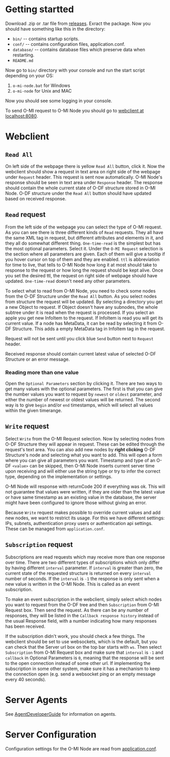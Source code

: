 Getting startted
================
Download .zip or .tar file from [releases](https://github.com/AaltoAsia/O-MI/releases).
Exract the package. Now you should have something like this in the directory:
* `bin/` -- contains startup scripts.
* `conf/` -- contains configuration files, application.conf.
* `database/` -- contains database files which preserve data when restarting.
* `README.md`

Now go to `bin/` directory with your console and run the start script depending on your OS:
1. `o-mi-node.bat` for Windows
2. `o-mi-node` for Unix and MAC

Now you should see some logging in your console.

To send O-MI request to O-MI Node you should go to [webclient at localhost:8080](http://localhost:8080/html/webclient/index.html).

Webclient
=========

`Read All`
----------
On left side of the webpage there is yellow `Read All` button, click it. Now the webclient should show a request 
in text area on right side of the webpage under `Request` header. This request is sent now automatically. O-MI Node's response should be
seen in text area under `Response` header. The response should contain the whole current state of O-DF structure stored in O-MI Node. 
O-DF structure under the `Read All` button should have updated based on received response. 

`Read` request
--------------
From the left side of the webpage you can select the type of O-MI request. As you can see there is three different kinds of `Read` requests.
They all have the same XML tag in request, but different attributes and elements in it, and they all do somewhat different thing.
`One-time-read` is the simplest but has the most optional parameters. Select it. Under the `O-MI Request` selection is the section where 
all parameters are given. Each of them will give a tooltip if you hover cursor on top of them and they are enabled. `ttl` is abbreviation for time 
to live, that tells to O-MI Node how long it at most should take to response to the request or how long the request should be kept alive.
Once you set the desired ttl, the request on right side of webpage should have updated. `One-time-read` doesn't need any other parameters.

To select what to read from O-MI Node, you need to check some nodes from the O-DF Structure under the `Read All` button.
As you select nodes from structure the request will be updated. By selecting a directory you get a new Object to request. If Object
doesn't have any subnodes, the whole subtree under it is read when the request is processed. If you select an apple you get new InfoItem to the request. 
If InfoItem is read you will get its current value. If a node has MetaData, it can be read by 
selecting it from O-DF Structure. This adds a empty MetaData tag in InfoItem tag in the request.

Request will not be sent until you click blue `Send` button next to `Request` header.

Received response should contain current latest value of selected O-DF Structure or an error message.

### Reading more than one value

Open the `Optional Parameters` section by clicking it. There are two ways to get many values with the optional parameters. The first is that you can give the number values you want to request by `newest` or `oldest` parameter, and either the number of newest or oldest values will be returned. The second way is to give `begin` and/or `end` timestamps, which will select all values within the given timerange.


`Write` request
----------------
Select `Write` from the O-MI Request selection. Now by selecting nodes from O-DF Structure they will appear in request. These
can be edited through the request's text area. You can also add new nodes by **right clicking** O-DF Structure's node and selecting
what you want to add. This will open a form where you can give all parameters you want. Timestamp and type of an O-DF `<value>` can be skipped, then O-MI Node inserts current server time upon receiving and will either use the string type or try to infer the correct type, depending on the implementation or settings.

O-MI Node will response with returnCode 200 if everything was ok. This will not guarantee that values were written, if they are older than the latest value or have same timestamp as an existing value in the database, the server might have been configured to ignore those without giving an error.

Because `Write` request makes possible to override current values and add new nodes, we want to restrict its usage. For this we have
different settings: IPs, subnets, authentication proxy users or authentication api settings. These can be managed from `application.conf`.

`Subscription` request
------------------------

Subscriptions are read requests which may receive more than one response over time. There are two different types of subscriptions which only differ by having different `interval` parameter. If `interval` is greater than zero, the current state of the requested structure is returned on every `interval` number of seconds. If the `interval` is `-1` the response is only sent when a new value is written in the O-MI Node. This is called as an event subscription.

To make an event subscription in the webclient, simply select which nodes you want to request from the O-DF tree and then `Subscription` from O-MI Request box. Then send the request. As there can be any number of responses, they will be listed in the `Callback response history` instead of the usual Response field, with a number indicating how many responses has been received.

If the subscription didn't work, you should check a few things. The webclient should be set to use websockets, which is the default, but you can check that the Server url box on the top bar starts with `ws`. Then select `Subscription` from O-MI Request box and make sure that `interval` is `-1` and `callback` in Optional Parameters is `0`, meaning that the response will be sent to the open connection instead of some other url. If implementing the subscription in some other system, make sure it has a mechanism to keep the connection open (e.g. send a websocket ping or an empty message every 40 seconds).

Server Agents
=============
See [AgentDeveloperGuide](AgentDeveloperGuide.md) for information on agents. 

Server Configuration
=====================
Configuration settings for the O-MI Node are read from [application.conf](O-MI-Node/src/main/resources/application.conf).
